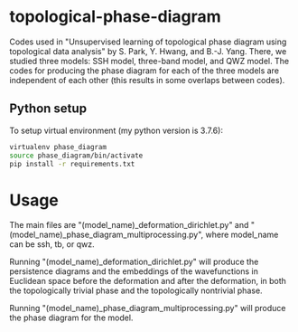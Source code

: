 # topological-phase-diagram

Codes used in "Unsupervised learning of topological phase diagram using topological data analysis" by S. Park, Y. Hwang, and B.-J. Yang.
There, we studied three models: SSH model, three-band model, and QWZ model.
The codes for producing the phase diagram for each of the three models are independent of each other (this results in some overlaps between codes).

## Python setup
To setup virtual environment (my python version is 3.7.6):
```bash
virtualenv phase_diagram
source phase_diagram/bin/activate
pip install -r requirements.txt
```

# Usage
The main files are "(model_name)_deformation_dirichlet.py" and "(model_name)_phase_diagram_multiprocessing.py", where model_name can be ssh, tb, or qwz.

Running "(model_name)_deformation_dirichlet.py" will produce the persistence diagrams and the embeddings of the wavefunctions in Euclidean space before the deformation and after the deformation, in both the topologically trivial phase and the topologically nontrivial phase.

Running "(model_name)_phase_diagram_multiprocessing.py" will  produce the phase diagram for the model.
